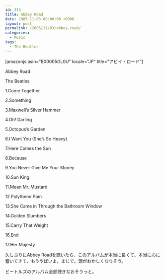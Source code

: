```yaml
---
id: 213
title: Abbey Road
date: 2005-11-03 00:00:00 +0900
layout: post
permalink: /2005/11/03/abbey-road/
categories:
  - Music
tags:
  - The Beatles
---
```

[amazonjs asin=&#8221;B00005GL0U&#8221; locale=&#8221;JP&#8221; title=&#8221;アビイ・ロード&#8221;]

Abbey Road
  
The Beatles

<!--more-->

1.Come Together
  
2.Something
  
3.Maxwell&#8217;s Silver Hammer
  
4.Oh! Darling
  
5.Octopus&#8217;s Garden
  
6.I Want You (She&#8217;s So Heavy)
  
7.Here Comes the Sun
  
8.Because
  
9.You Never Give Me Your Money
  
10.Sun King
  
11.Mean Mr. Mustard
  
12.Polythene Pam
  
13.She Came in Through the Bathroom Window
  
14.Golden Slumbers
  
15.Carry That Weight
  
16.End
  
17.Her Majesty

久しぶりにAbbey Roadを聴いたら、このアルバムが本当に良くて、本当に心に響いてきて、もうやばいよ。まじで。頭がおかしくなりそう。
  
ビートルズのアルバム全部聴きなおそうっと。
